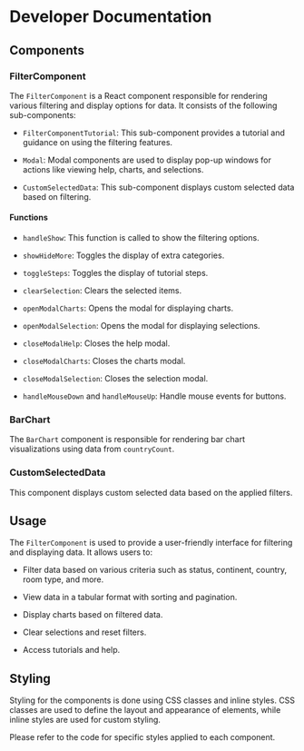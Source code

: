 # Developer Documentation

## Components

### FilterComponent

The `FilterComponent` is a React component responsible for rendering various filtering and display options for data. It consists of the following sub-components:

- `FilterComponentTutorial`: This sub-component provides a tutorial and guidance on using the filtering features.

- `Modal`: Modal components are used to display pop-up windows for actions like viewing help, charts, and selections.

- `CustomSelectedData`: This sub-component displays custom selected data based on filtering.

#### Functions

- `handleShow`: This function is called to show the filtering options.

- `showHideMore`: Toggles the display of extra categories.

- `toggleSteps`: Toggles the display of tutorial steps.

- `clearSelection`: Clears the selected items.

- `openModalCharts`: Opens the modal for displaying charts.

- `openModalSelection`: Opens the modal for displaying selections.

- `closeModalHelp`: Closes the help modal.

- `closeModalCharts`: Closes the charts modal.

- `closeModalSelection`: Closes the selection modal.

- `handleMouseDown` and `handleMouseUp`: Handle mouse events for buttons.

### BarChart

The `BarChart` component is responsible for rendering bar chart visualizations using data from `countryCount`.

### CustomSelectedData

This component displays custom selected data based on the applied filters.

## Usage

The `FilterComponent` is used to provide a user-friendly interface for filtering and displaying data. It allows users to:

- Filter data based on various criteria such as status, continent, country, room type, and more.

- View data in a tabular format with sorting and pagination.

- Display charts based on filtered data.

- Clear selections and reset filters.

- Access tutorials and help.

## Styling

Styling for the components is done using CSS classes and inline styles. CSS classes are used to define the layout and appearance of elements, while inline styles are used for custom styling.

Please refer to the code for specific styles applied to each component.
